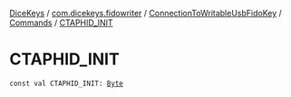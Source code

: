 [DiceKeys](../../../index.md) / [com.dicekeys.fidowriter](../../index.md) / [ConnectionToWritableUsbFidoKey](../index.md) / [Commands](index.md) / [CTAPHID_INIT](./-c-t-a-p-h-i-d_-i-n-i-t.md)

# CTAPHID_INIT

`const val CTAPHID_INIT: `[`Byte`](https://kotlinlang.org/api/latest/jvm/stdlib/kotlin/-byte/index.html)